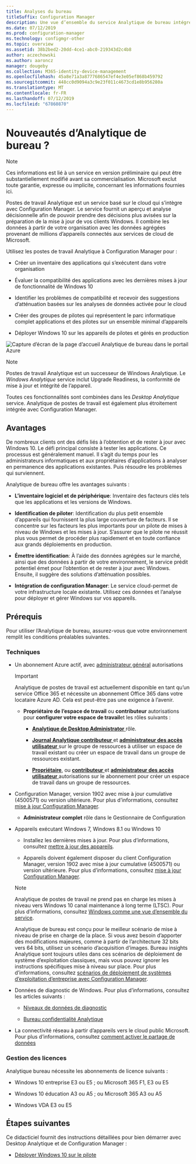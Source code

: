 ```yaml
---
title: Analyses du bureau
titleSuffix: Configuration Manager
description: Une vue d’ensemble du service Analytique de bureau intégré à Configuration Manager.
ms.date: 07/12/2019
ms.prod: configuration-manager
ms.technology: configmgr-other
ms.topic: overview
ms.assetid: 38b2bed2-20dd-4ce1-abc0-219343d2c4b8
author: aczechowski
ms.author: aaroncz
manager: dougeby
ms.collection: M365-identity-device-management
ms.openlocfilehash: 45a8e71a3a8777686547ef4e3e05ef868b459792
ms.sourcegitcommit: 448cc0d9094a3c9e23f011c4673cd1e8b956280a
ms.translationtype: MT
ms.contentlocale: fr-FR
ms.lasthandoff: 07/12/2019
ms.locfileid: "67860870"
---
```

# <a name="what-is-desktop-analytics"></a>Nouveautés d’Analytique de bureau ?

> [!Note]  
> Ces informations est lié à un service en version préliminaire qui peut être substantiellement modifié avant sa commercialisation. Microsoft exclut toute garantie, expresse ou implicite, concernant les informations fournies ici.  

Postes de travail Analytique est un service basé sur le cloud qui s’intègre avec Configuration Manager. Le service fournit un aperçu et analyse décisionnelle afin de pouvoir prendre des décisions plus avisées sur la préparation de la mise à jour de vos clients Windows. Il combine les données à partir de votre organisation avec les données agrégées provenant de millions d’appareils connectés aux services de cloud de Microsoft.

Utilisez les postes de travail Analytique à Configuration Manager pour :  

- Créer un inventaire des applications qui s’exécutent dans votre organisation  

- Évaluer la compatibilité des applications avec les dernières mises à jour de fonctionnalité de Windows 10  

- Identifier les problèmes de compatibilité et recevoir des suggestions d’atténuation basées sur les analyses de données activée pour le cloud  

- Créer des groupes de pilotes qui représentent le parc informatique complet applications et des pilotes sur un ensemble minimal d’appareils  

- Déployer Windows 10 sur les appareils de pilotes et gérés en production  

![Capture d’écran de la page d’accueil Analytique de bureau dans le portail Azure](media/portal-home.png)

> [!Note]  
> Postes de travail Analytique est un successeur de Windows Analytique. Le *Windows Analytique* service inclut Upgrade Readiness, la conformité de mise à jour et intégrité de l’appareil.
>
> Toutes ces fonctionnalités sont combinées dans les *Desktop Analytique* service. Analytique de postes de travail est également plus étroitement intégrée avec Configuration Manager.



## <a name="benefits"></a>Avantages

De nombreux clients ont des défis liés à l’obtention et de rester à jour avec Windows 10. Le défi principal consiste à tester les applications. Ce processus est généralement manuel. Il s’agit du temps pour les administrateurs informatiques et aux propriétaires d’applications à analyser en permanence des applications existantes. Puis résoudre les problèmes qui surviennent.

Analytique de bureau offre les avantages suivants :

- **L’inventaire logiciel et de périphérique**: Inventaire des facteurs clés tels que les applications et les versions de Windows.  

- **Identification de piloter**: Identification du plus petit ensemble d’appareils qui fournissent la plus large couverture de facteurs. Il se concentre sur les facteurs les plus importants pour un pilote de mises à niveau de Windows et les mises à jour. S’assurer que le pilote ne réussit plus vous permet de procéder plus rapidement et en toute confiance aux grands déploiements en production.  

- **Émettre identification**: À l’aide des données agrégées sur le marché, ainsi que des données à partir de votre environnement, le service prédit potentiel émet pour l’obtention et de rester à jour avec Windows. Ensuite, il suggère des solutions d’atténuation possibles.  

- **Intégration de configuration Manager**: Le service cloud-permet de votre infrastructure locale existante. Utilisez ces données et l’analyse pour déployer et gérer Windows sur vos appareils.  



## <a name="prerequisites"></a>Prérequis

Pour utiliser l’Analytique de bureau, assurez-vous que votre environnement remplit les conditions préalables suivantes.


### <a name="technical"></a>Techniques

- Un abonnement Azure actif, avec [administrateur général](https://docs.microsoft.com/azure/active-directory/users-groups-roles/directory-assign-admin-roles#company-administrator) autorisations  

    > [!Important]  
    > Analytique de postes de travail est actuellement disponible en tant qu’un service Office 365 et nécessite un abonnement Office 365 dans votre locataire Azure AD. Cela est peut-être pas une exigence à l’avenir.

    - **Propriétaire de l’espace de travail** ou **contributeur** autorisations pour **configurer votre espace de travail**et les rôles suivants :  

      - [**Analytique de Desktop Administrator** ](https://docs.microsoft.com/azure/active-directory/users-groups-roles/directory-assign-admin-roles) rôle.

      - [**Journal Analytique contributeur** ](https://docs.microsoft.com/azure/role-based-access-control/built-in-roles#log-analytics-contributor) et [ **administrateur des accès utilisateur** ](https://docs.microsoft.com/azure/role-based-access-control/built-in-roles#user-access-administrator) sur le groupe de ressources à utiliser un espace de travail existant ou créer un espace de travail dans un groupe de ressources existant.

      - [**Propriétaire**](https://docs.microsoft.com/azure/role-based-access-control/built-in-roles#owner), ou [ **contributeur** ](https://docs.microsoft.com/azure/role-based-access-control/built-in-roles#contributor) et [ **administrateur des accès utilisateur** ](https://docs.microsoft.com/azure/role-based-access-control/built-in-roles#user-access-administrator) autorisations sur le abonnement pour créer un espace de travail dans un groupe de ressources.  

- Configuration Manager, version 1902 avec mise à jour cumulative (4500571) ou version ultérieure. Pour plus d’informations, consultez [mise à jour Configuration Manager](/sccm/desktop-analytics/connect-configmgr#bkmk_hotfix).  

    - **Administrateur complet** rôle dans le Gestionnaire de Configuration  

- Appareils exécutant Windows 7, Windows 8.1 ou Windows 10  

    - Installez les dernières mises à jour. Pour plus d’informations, consultez [mettre à jour des appareils](/sccm/desktop-analytics/enroll-devices#update-devices).  

    - Appareils doivent également disposer du client Configuration Manager, version 1902 avec mise à jour cumulative (4500571) ou version ultérieure. Pour plus d’informations, consultez [mise à jour Configuration Manager](/sccm/desktop-analytics/connect-configmgr#bkmk_hotfix).  

    > [!Note]  
    > Analytique de postes de travail ne prend pas en charge les mises à niveau vers Windows 10 canal maintenance à long terme (LTSC). Pour plus d’informations, consultez [Windows comme une vue d’ensemble du service](https://docs.microsoft.com/windows/deployment/update/waas-overview#long-term-servicing-channel).
    >
    > Analytique de bureau est conçu pour le meilleur scénario de mise à niveau de prise en charge de la place. Si vous avez besoin d’apporter des modifications majeures, comme à partir de l’architecture 32 bits vers 64 bits, utilisez un scénario d’acquisition d’images. Bureau insights Analytique sont toujours utiles dans ces scénarios de déploiement de système d’exploitation classiques, mais vous pouvez ignorer les instructions spécifiques mise à niveau sur place. Pour plus d’informations, consultez [scénarios de déploiement de systèmes d’exploitation d’entreprise avec Configuration Manager](/sccm/osd/deploy-use/scenarios-to-deploy-enterprise-operating-systems).

- Données de diagnostic de Windows. Pour plus d’informations, consultez les articles suivants :  

    - [Niveaux de données de diagnostic](/sccm/desktop-analytics/enable-data-sharing#diagnostic-data-levels)  

    - [Bureau confidentialité Analytique](/sccm/desktop-analytics/privacy)  

- La connectivité réseau à partir d’appareils vers le cloud public Microsoft. Pour plus d’informations, consultez [comment activer le partage de données](/sccm/desktop-analytics/enable-data-sharing)  


### <a name="licensing"></a>Gestion des licences

Analytique bureau nécessite les abonnements de licence suivants :

- Windows 10 entreprise E3 ou E5 ; ou Microsoft 365 F1, E3 ou E5  

- Windows 10 éducation A3 ou A5 ; ou Microsoft 365 A3 ou A5  

- Windows VDA E3 ou E5  




## <a name="next-steps"></a>Étapes suivantes

Ce didacticiel fournit des instructions détaillées pour bien démarrer avec Desktop Analytique et de Configuration Manager :  

- [Déployer Windows 10 sur le pilote](/sccm/desktop-analytics/tutorial-windows10)  
